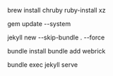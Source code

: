 
brew install chruby ruby-install xz

gem update --system


jekyll new --skip-bundle . --force

bundle install
bundle add webrick

bundle exec jekyll serve
